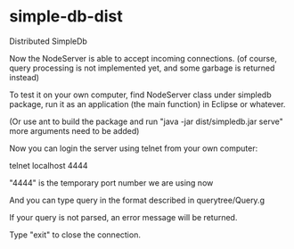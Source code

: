 # simple-db-dist
Distributed SimpleDb

Now the NodeServer is able to accept incoming connections.
(of course, query processing is not implemented yet, and some garbage is returned instead)

To test it on your own computer, find NodeServer class under simpledb package,
run it as an application (the main function) in Eclipse or whatever.

(Or use ant to build the package and run "java -jar dist/simpledb.jar serve" more arguments
need to be added)

Now you can login the server using telnet from your own computer:

telnet localhost 4444

"4444" is the temporary port number we are using now

And you can type query in the format described in querytree/Query.g

If your query is not parsed, an error message will be returned.

Type "exit" to close the connection.
